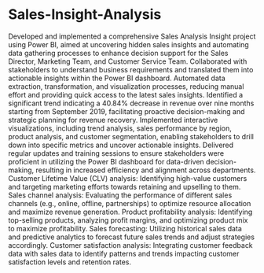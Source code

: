 # Sales-Insight-Analysis
Developed and implemented a comprehensive Sales Analysis Insight project using Power BI, aimed at uncovering hidden sales insights and automating data gathering processes to enhance decision support for the Sales Director, Marketing Team, and Customer Service Team.
Collaborated with stakeholders to understand business requirements and translated them into actionable insights within the Power BI dashboard.
Automated data extraction, transformation, and visualization processes, reducing manual effort and providing quick access to the latest sales insights.
Identified a significant trend indicating a 40.84% decrease in revenue over nine months starting from September 2019, facilitating proactive decision-making and strategic planning for revenue recovery.
Implemented interactive visualizations, including trend analysis, sales performance by region, product analysis, and customer segmentation, enabling stakeholders to drill down into specific metrics and uncover actionable insights.
Delivered regular updates and training sessions to ensure stakeholders were proficient in utilizing the Power BI dashboard for data-driven decision-making, resulting in increased efficiency and alignment across departments.
Customer Lifetime Value (CLV) analysis: Identifying high-value customers and targeting marketing efforts towards retaining and upselling to them.
Sales channel analysis: Evaluating the performance of different sales channels (e.g., online, offline, partnerships) to optimize resource allocation and maximize revenue generation.
Product profitability analysis: Identifying top-selling products, analyzing profit margins, and optimizing product mix to maximize profitability.
Sales forecasting: Utilizing historical sales data and predictive analytics to forecast future sales trends and adjust strategies accordingly.
Customer satisfaction analysis: Integrating customer feedback data with sales data to identify patterns and trends impacting customer satisfaction levels and retention rates.
